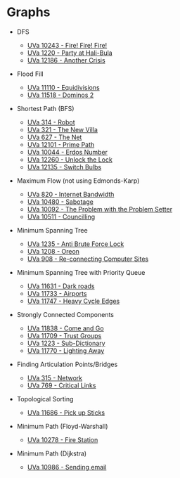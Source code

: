 # Graphs

* DFS
  * [UVa 10243 - Fire! Fire! Fire!](http://uva.onlinejudge.org/index.php?option=onlinejudge&Itemid=99999999&page=show_problem&category=&problem=1184)
  * [UVa 1220 - Party at Hali-Bula](http://uva.onlinejudge.org/index.php?option=com_onlinejudge&Itemid=8&page=show_problem&category=24&problem=3661)
  * [UVa 12186 - Another Crisis](http://uva.onlinejudge.org/index.php?option=com_onlinejudge&Itemid=8&page=show_problem&category=24&problem=3338)

* Flood Fill
  * [UVa 11110 - Equidivisions](http://uva.onlinejudge.org/index.php?option=com_onlinejudge&Itemid=8&page=show_problem&category=24&problem=2051)
  * [UVa 11518 - Dominos 2](http://uva.onlinejudge.org/index.php?option=com_onlinejudge&Itemid=8&page=show_problem&category=24&problem=2513)
  
* Shortest Path (BFS)
  * [UVa 314 - Robot](http://uva.onlinejudge.org/index.php?option=com_onlinejudge&Itemid=8&page=show_problem&category=24&problem=250)
  * [UVa 321 - The New Villa](http://uva.onlinejudge.org/index.php?option=com_onlinejudge&Itemid=8&page=show_problem&category=24&problem=257)
  * [UVa 627 - The Net](http://uva.onlinejudge.org/index.php?option=onlinejudge&page=show_problem&problem=568)
  * [UVa 12101 - Prime Path](http://uva.onlinejudge.org/index.php?option=com_onlinejudge&Itemid=8&page=show_problem&category=243&problem=3253)
  * [UVa 10044 - Erdos Number](http://uva.onlinejudge.org/index.php?option=com_onlinejudge&Itemid=8&page=show_problem&category=24&problem=985)
  * [UVa 12260 - Unlock the Lock](http://uva.onlinejudge.org/index.php?option=com_onlinejudge&Itemid=8&page=show_problem&category=24&problem=3312)
  * [UVa 12135 - Switch Bulbs](http://uva.onlinejudge.org/index.php?option=com_onlinejudge&Itemid=8&page=show_problem&category=24&problem=3287)
  
* Maximum Flow (not using Edmonds-Karp)
  * [UVa 820 - Internet Bandwidth](http://uva.onlinejudge.org/index.php?option=com_onlinejudge&Itemid=8&page=show_problem&problem=761)
  * [UVa 10480 - Sabotage](http://uva.onlinejudge.org/index.php?option=onlinejudge&page=show_problem&problem=1421)
  * [UVa 10092 - The Problem with the Problem Setter](http://uva.onlinejudge.org/index.php?option=com_onlinejudge&Itemid=8&page=show_problem&category=24&problem=1033)
  * [UVa 10511 - Councilling](http://uva.onlinejudge.org/index.php?option=com_onlinejudge&Itemid=8&page=show_problem&category=24&problem=1452)
  
* Minimum Spanning Tree
  * [UVa 1235 - Anti Brute Force Lock](http://uva.onlinejudge.org/index.php?option=com_onlinejudge&Itemid=8&category=247&page=show_problem&problem=3676)
  * [UVa 1208 - Oreon](http://uva.onlinejudge.org/index.php?option=com_onlinejudge&Itemid=8&page=show_problem&category=24&problem=3649)
  * [UVa 908 - Re-connecting Computer Sites](http://uva.onlinejudge.org/index.php?option=com_onlinejudge&Itemid=8&category=24&page=show_problem&problem=849)

* Minimum Spanning Tree with Priority Queue
  * [UVa 11631 - Dark roads](http://uva.onlinejudge.org/index.php?option=com_onlinejudge&Itemid=8&page=show_problem&category=24&problem=2678)
  * [UVa 11733 - Airports](http://uva.onlinejudge.org/index.php?option=com_onlinejudge&Itemid=8&page=show_problem&category=24&problem=2833)
  * [UVa 11747 - Heavy Cycle Edges](http://uva.onlinejudge.org/index.php?option=com_onlinejudge&Itemid=8&page=show_problem&category=24&problem=2847)

* Strongly Connected Components
  * [UVa 11838 - Come and Go](http://uva.onlinejudge.org/index.php?option=com_onlinejudge&Itemid=8&page=show_problem&category=24&problem=2938)
  * [UVa 11709 - Trust Groups](http://uva.onlinejudge.org/index.php?option=com_onlinejudge&Itemid=8&page=show_problem&category=24&problem=2756)
  * [UVa 1223 - Sub-Dictionary](http://uva.onlinejudge.org/index.php?option=com_onlinejudge&Itemid=8&page=show_problem&category=24&problem=3670)
  * [UVa 11770 - Lighting Away](http://uva.onlinejudge.org/index.php?option=com_onlinejudge&Itemid=8&page=show_problem&category=24&problem=2870)
  
* Finding Articulation Points/Bridges
  * [UVa 315 - Network](http://uva.onlinejudge.org/index.php?option=com_onlinejudge&Itemid=8&page=show_problem&category=24&problem=251)
  * [UVa 769 - Critical Links](http://uva.onlinejudge.org/index.php?option=com_onlinejudge&Itemid=8&page=show_problem&category=24&problem=737)
  
* Topological Sorting
  * [UVa 11686 - Pick up Sticks](http://uva.onlinejudge.org/index.php?option=com_onlinejudge&Itemid=8&page=show_problem&category=24&problem=2733)
  
* Minimum Path (Floyd-Warshall)
  * [UVa 10278 - Fire Station](http://uva.onlinejudge.org/index.php?option=com_onlinejudge&Itemid=8&page=show_problem&category=24&problem=1219)
  
* Minimum Path (Dijkstra)
  * [UVa 10986 - Sending email](http://uva.onlinejudge.org/index.php?option=com_onlinejudge&Itemid=8&page=show_problem&category=24&problem=1927)
